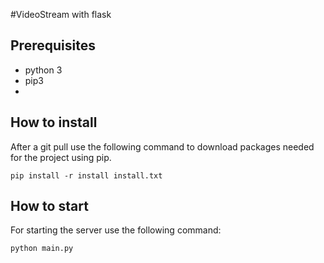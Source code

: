 #VideoStream with flask
## Prerequisites
* python 3
* pip3
*

## How to install
After a git pull use the following command to download packages needed for the project using pip.

    pip install -r install install.txt


## How to start
For starting the server use the following command:

    python main.py

